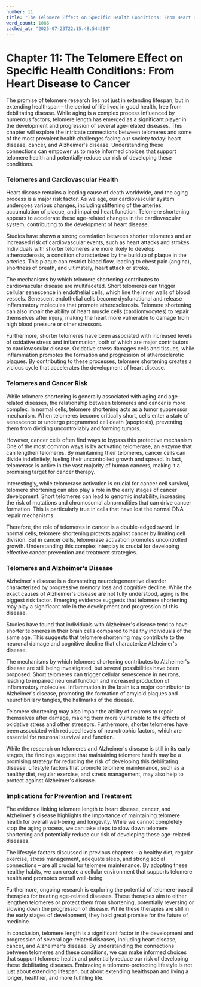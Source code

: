 ```yaml
---
number: 11
title: "The Telomere Effect on Specific Health Conditions: From Heart Disease to Cancer"
word_count: 1086
cached_at: "2025-07-23T22:15:48.544284"
---
```


# Chapter 11: The Telomere Effect on Specific Health Conditions: From Heart Disease to Cancer

The promise of telomere research lies not just in extending lifespan, but in extending healthspan – the period of life lived in good health, free from debilitating disease. While aging is a complex process influenced by numerous factors, telomere length has emerged as a significant player in the development and progression of several age-related diseases. This chapter will explore the intricate connections between telomeres and some of the most prevalent health challenges facing our society today: heart disease, cancer, and Alzheimer's disease. Understanding these connections can empower us to make informed choices that support telomere health and potentially reduce our risk of developing these conditions.


### Telomeres and Cardiovascular Health

Heart disease remains a leading cause of death worldwide, and the aging process is a major risk factor. As we age, our cardiovascular system undergoes various changes, including stiffening of the arteries, accumulation of plaque, and impaired heart function. Telomere shortening appears to accelerate these age-related changes in the cardiovascular system, contributing to the development of heart disease.

Studies have shown a strong correlation between shorter telomeres and an increased risk of cardiovascular events, such as heart attacks and strokes. Individuals with shorter telomeres are more likely to develop atherosclerosis, a condition characterized by the buildup of plaque in the arteries. This plaque can restrict blood flow, leading to chest pain (angina), shortness of breath, and ultimately, heart attack or stroke.

The mechanisms by which telomere shortening contributes to cardiovascular disease are multifaceted. Short telomeres can trigger cellular senescence in endothelial cells, which line the inner walls of blood vessels. Senescent endothelial cells become dysfunctional and release inflammatory molecules that promote atherosclerosis. Telomere shortening can also impair the ability of heart muscle cells (cardiomyocytes) to repair themselves after injury, making the heart more vulnerable to damage from high blood pressure or other stressors.

Furthermore, shorter telomeres have been associated with increased levels of oxidative stress and inflammation, both of which are major contributors to cardiovascular disease. Oxidative stress damages cells and tissues, while inflammation promotes the formation and progression of atherosclerotic plaques. By contributing to these processes, telomere shortening creates a vicious cycle that accelerates the development of heart disease.


### Telomeres and Cancer Risk

While telomere shortening is generally associated with aging and age-related diseases, the relationship between telomeres and cancer is more complex. In normal cells, telomere shortening acts as a tumor suppressor mechanism. When telomeres become critically short, cells enter a state of senescence or undergo programmed cell death (apoptosis), preventing them from dividing uncontrollably and forming tumors.

However, cancer cells often find ways to bypass this protective mechanism. One of the most common ways is by activating telomerase, an enzyme that can lengthen telomeres. By maintaining their telomeres, cancer cells can divide indefinitely, fueling their uncontrolled growth and spread. In fact, telomerase is active in the vast majority of human cancers, making it a promising target for cancer therapy.

Interestingly, while telomerase activation is crucial for cancer cell survival, telomere shortening can also play a role in the early stages of cancer development. Short telomeres can lead to genomic instability, increasing the risk of mutations and chromosomal abnormalities that can drive cancer formation. This is particularly true in cells that have lost the normal DNA repair mechanisms.

Therefore, the role of telomeres in cancer is a double-edged sword. In normal cells, telomere shortening protects against cancer by limiting cell division. But in cancer cells, telomerase activation promotes uncontrolled growth. Understanding this complex interplay is crucial for developing effective cancer prevention and treatment strategies.


### Telomeres and Alzheimer's Disease

Alzheimer's disease is a devastating neurodegenerative disorder characterized by progressive memory loss and cognitive decline. While the exact causes of Alzheimer's disease are not fully understood, aging is the biggest risk factor. Emerging evidence suggests that telomere shortening may play a significant role in the development and progression of this disease.

Studies have found that individuals with Alzheimer's disease tend to have shorter telomeres in their brain cells compared to healthy individuals of the same age. This suggests that telomere shortening may contribute to the neuronal damage and cognitive decline that characterize Alzheimer's disease.

The mechanisms by which telomere shortening contributes to Alzheimer's disease are still being investigated, but several possibilities have been proposed. Short telomeres can trigger cellular senescence in neurons, leading to impaired neuronal function and increased production of inflammatory molecules. Inflammation in the brain is a major contributor to Alzheimer's disease, promoting the formation of amyloid plaques and neurofibrillary tangles, the hallmarks of the disease.

Telomere shortening may also impair the ability of neurons to repair themselves after damage, making them more vulnerable to the effects of oxidative stress and other stressors. Furthermore, shorter telomeres have been associated with reduced levels of neurotrophic factors, which are essential for neuronal survival and function.

While the research on telomeres and Alzheimer's disease is still in its early stages, the findings suggest that maintaining telomere health may be a promising strategy for reducing the risk of developing this debilitating disease. Lifestyle factors that promote telomere maintenance, such as a healthy diet, regular exercise, and stress management, may also help to protect against Alzheimer's disease.


### Implications for Prevention and Treatment

The evidence linking telomere length to heart disease, cancer, and Alzheimer's disease highlights the importance of maintaining telomere health for overall well-being and longevity. While we cannot completely stop the aging process, we can take steps to slow down telomere shortening and potentially reduce our risk of developing these age-related diseases.

The lifestyle factors discussed in previous chapters – a healthy diet, regular exercise, stress management, adequate sleep, and strong social connections – are all crucial for telomere maintenance. By adopting these healthy habits, we can create a cellular environment that supports telomere health and promotes overall well-being.

Furthermore, ongoing research is exploring the potential of telomere-based therapies for treating age-related diseases. These therapies aim to either lengthen telomeres or protect them from shortening, potentially reversing or slowing down the progression of disease. While these therapies are still in the early stages of development, they hold great promise for the future of medicine.

In conclusion, telomere length is a significant factor in the development and progression of several age-related diseases, including heart disease, cancer, and Alzheimer's disease. By understanding the connections between telomeres and these conditions, we can make informed choices that support telomere health and potentially reduce our risk of developing these debilitating diseases. Embracing a telomere-protecting lifestyle is not just about extending lifespan, but about extending healthspan and living a longer, healthier, and more fulfilling life.

